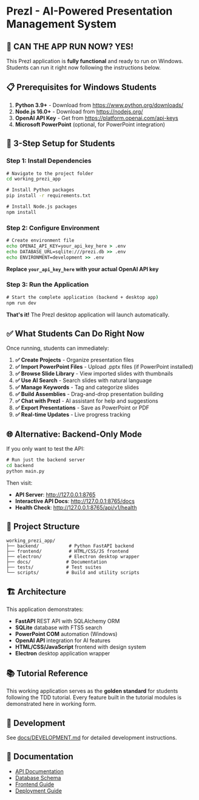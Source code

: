 # PrezI - AI-Powered Presentation Management System

## 🚀 **CAN THE APP RUN NOW? YES!** 

This PrezI application is **fully functional** and ready to run on Windows. Students can run it right now following the instructions below.

## 📋 Prerequisites for Windows Students

1. **Python 3.9+** - Download from https://www.python.org/downloads/
2. **Node.js 16.0+** - Download from https://nodejs.org/
3. **OpenAI API Key** - Get from https://platform.openai.com/api-keys
4. **Microsoft PowerPoint** (optional, for PowerPoint integration)

## 🚀 **3-Step Setup for Students**

### Step 1: Install Dependencies
```cmd
# Navigate to the project folder
cd working_prezi_app

# Install Python packages
pip install -r requirements.txt

# Install Node.js packages  
npm install
```

### Step 2: Configure Environment
```cmd
# Create environment file
echo OPENAI_API_KEY=your_api_key_here > .env
echo DATABASE_URL=sqlite:///prezi.db >> .env
echo ENVIRONMENT=development >> .env
```
**Replace `your_api_key_here` with your actual OpenAI API key**

### Step 3: Run the Application
```cmd
# Start the complete application (backend + desktop app)
npm run dev
```

**That's it!** The PrezI desktop application will launch automatically.

## ✅ **What Students Can Do Right Now**

Once running, students can immediately:

1. **✅ Create Projects** - Organize presentation files
2. **✅ Import PowerPoint Files** - Upload .pptx files (if PowerPoint installed)
3. **✅ Browse Slide Library** - View imported slides with thumbnails
4. **✅ Use AI Search** - Search slides with natural language
5. **✅ Manage Keywords** - Tag and categorize slides
6. **✅ Build Assemblies** - Drag-and-drop presentation building
7. **✅ Chat with PrezI** - AI assistant for help and suggestions
8. **✅ Export Presentations** - Save as PowerPoint or PDF
9. **✅ Real-time Updates** - Live progress tracking

## 🌐 **Alternative: Backend-Only Mode**

If you only want to test the API:

```cmd
# Run just the backend server
cd backend
python main.py
```

Then visit:
- **API Server**: http://127.0.0.1:8765
- **Interactive API Docs**: http://127.0.0.1:8765/docs  
- **Health Check**: http://127.0.0.1:8765/api/v1/health

## 📁 Project Structure

```
working_prezi_app/
├── backend/           # Python FastAPI backend
├── frontend/          # HTML/CSS/JS frontend  
├── electron/          # Electron desktop wrapper
├── docs/             # Documentation
├── tests/            # Test suites
└── scripts/          # Build and utility scripts
```

## 🏗️ Architecture

This application demonstrates:
- **FastAPI** REST API with SQLAlchemy ORM
- **SQLite** database with FTS5 search
- **PowerPoint COM** automation (Windows)
- **OpenAI API** integration for AI features
- **HTML/CSS/JavaScript** frontend with design system
- **Electron** desktop application wrapper

## 📚 Tutorial Reference

This working application serves as the **golden standard** for students following the TDD tutorial. Every feature built in the tutorial modules is demonstrated here in working form.

## 🔧 Development

See [docs/DEVELOPMENT.md](docs/DEVELOPMENT.md) for detailed development instructions.

## 📖 Documentation

- [API Documentation](docs/API.md)
- [Database Schema](docs/DATABASE.md)
- [Frontend Guide](docs/FRONTEND.md)
- [Deployment Guide](docs/DEPLOYMENT.md)